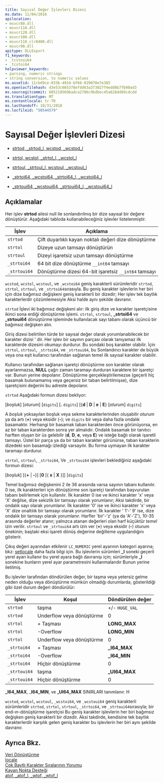 ```yaml
---
title: Sayısal Değer İşlevleri Dizesi
ms.date: 11/04/2016
apilocation:
- msvcr80.dll
- msvcr110.dll
- msvcr120.dll
- msvcr100.dll
- msvcr110_clr0400.dll
- msvcr90.dll
apitype: DLLExport
f1_keywords:
- _tcstoui64
- _tcstoi64
helpviewer_keywords:
- parsing, numeric strings
- string conversion, to numeric values
ms.assetid: 11cbd9ce-033b-4914-bf66-029070e7e385
ms.openlocfilehash: d3e53c665378efdd63a373027f4edd6b7fb90ad3
ms.sourcegitcommit: 6052185696adca270bc9bdbec45a626dd89cdcdd
ms.translationtype: MT
ms.contentlocale: tr-TR
ms.lasthandoff: 10/31/2018
ms.locfileid: "50544579"
---
```

# <a name="string-to-numeric-value-functions"></a>Sayısal Değer İşlevleri Dizesi

- [strtod, _strtod_l, wcstod, _wcstod_l](../c-runtime-library/reference/strtod-strtod-l-wcstod-wcstod-l.md)

- [strtol, wcstol, _strtol_l, _wcstol_l](../c-runtime-library/reference/strtol-wcstol-strtol-l-wcstol-l.md)

- [strtoul, _strtoul_l, wcstoul, _wcstoul_l](../c-runtime-library/reference/strtoul-strtoul-l-wcstoul-wcstoul-l.md)

- [_strtoi64, _wcstoi64, _strtoi64_l, _wcstoi64_l](../c-runtime-library/reference/strtoi64-wcstoi64-strtoi64-l-wcstoi64-l.md)

- [_strtoui64, _wcstoui64, _strtoui64_l, _wcstoui64_l](../c-runtime-library/reference/strtoui64-wcstoui64-strtoui64-l-wcstoui64-l.md)

## <a name="remarks"></a>Açıklamalar

Her işlev **strtod** ailesi null ile sonlandırılmış bir dize sayısal bir değere dönüştürür. Aşağıdaki tabloda kullanabileceğiniz işlevler listelenmiştir.

|İşlev|Açıklama|
|--------------|-----------------|
|`strtod`|Çift duyarlıklı kayan noktalı değeri dize dönüştürme|
|`strtol`|Dizeye uzun tamsayı dönüştürün|
|`strtoul`|Dizeyi işaretsiz uzun tamsayı dönüştürme|
|`_strtoi64`|64 bit dize dönüştürme `__int64` tamsayı|
|`_strtoui64`|Dönüştürme dizesi 64-bit işaretsiz `__int64` tamsayı|

`wcstod`, `wcstol`, `wcstoul`, ve `_wcstoi64` geniş karakterli sürümleridir `strtod`, `strtol`, `strtoul`, ve `_strtoi64`sırasıyla. Bu geniş karakter işlevlerin her biri için dize bağımsız değişkeni geniş karakterli bir dizedir; Her işlev tek baytlık karakterlerdir çözümlemesiyle Aksi halde aynı şekilde davranır.

`strtod` İşlevi iki bağımsız değişkeni alır: ilk giriş dize ve karakter işaretçisine ikinci sona erdiği dönüştürme işlemi. `strtol`, `strtoul`, **_strtoi64** ve **_strtoui64** dönüştürme işleminde kullanılacak sayı tabanı olarak üçüncü bir bağımsız değişken alın.

Giriş dizesi belirtilen türde bir sayısal değer olarak yorumlanabilecek bir karakter dizisi ' dir. Her işlev bir sayının parçası olarak tanıyamaz ilk karakterde dizesini okumayı durdurur. Bu sondaki boş karakter olabilir. İçin `strtol`, `strtoul`, `_strtoi64`, ve `_strtoui64`, bu Sonlandırıcı karakter de büyük veya ona eşit kullanıcı tarafından sağlanan temel ilk sayısal karakter olabilir.

Kullanıcı tarafından sağlanan işaretçi dönüştürme son karakter olarak ayarlanmazsa, **NULL** çağrı zaman taramayı durduran karaktere bir işaretçi var. Bunun yerine depolanır. Dönüştürme gerçekleştirilemezse (geçerli hiç basamak bulunamamış veya geçersiz bir taban belirtilmişse), dize işaretçisini değerini bu adreste depolanır.

`strtod` Aşağıdaki formun dizesi bekliyor:

[*boşluk*] [*oturum*] [`digits`] [**.** `digits`] [{**d** &#124; **D** &#124; **e** &#124; **E**} [*oturum*] `digits`]

A *boşluk* yoksayılan boşluk veya sekme karakterlerinden oluşabilir *oturum* ya da artı (**+**) veya eksidir (**-**); ve `digits` bir veya daha fazla ondalık basamaktır. Herhangi bir basamak taban karakterden önce görünüyorsa, en az bir taban karakterden sonra yer almalıdır. Ondalık basamak bir tanıtıcı harften oluşan bir üs gelebilir (**d**, **D**, **e**, veya **E**) ve isteğe bağlı olarak işaretli tamsayı. Üstel bir parça ya da bir taban karakter görünürse, taban karakterin dizedeki son basamağı izlediği varsayılır. Bu forma uymayan ilk karakter taramayı durdurur.

`strtol`, `strtoul`, `_strtoi64`, Ve `_strtoui64` işlevleri beklediğiniz aşağıdaki formun dizesi:

[*boşluk*] [{**+** &#124; **-**}] [**0** [{ **x** &#124; **X** }]] [`digits`]

Temel bağımsız değişkenini 2 ile 36 arasında varsa sayının tabanı kullanılır. 0 ise, ilk karakterleri için dönüştürme son işaretçi tarafından başvurulan tabanı belirlemek için kullanılır. İlk karakter 0 ise ve ikinci karakter 'x' veya 'X' değilse, dize sekizlik bir tamsayı olarak yorumlanır; Aksi takdirde, bir ondalık sayı olarak yorumlanır. İlk karakter '0' ise ve ikinci karakter 'x' veya 'X' dize onaltılık bir tamsayı olarak yorumlanır. İlk karakter ' 1'-' 9' ise, dize ondalık bir tamsayı olarak yorumlanır. Harfler 'bir'-'z' (ya da 'A'-'Z'), 10-35 arasında değerler atanır; yalnızca atanan değerleri olan harf küçüktür *temel* izin verilir. `strtoul` ve `_strtoui64` artı izin ver (**+**) veya eksidir (**-**) oturum önekinin; baştaki eksi işareti dönüş değerine değilleme uygulandığını gösterir.

Çıkış değeri ayarından etkilenir `LC_NUMERIC` yerel ayarının kategori ayarına; bkz: [setlocale](../c-runtime-library/reference/setlocale-wsetlocale.md) daha fazla bilgi için. Bu işlevlerin sürümleri **_l** soneki geçerli yerel ayarı kullanır bu yerel ayara bağlı davranışı için; sürümleriyle **_l** sonekine bunların yerel ayar parametresini kullanmalarıdır Bunun yerine iletilmiş.

Bu işlevler tarafından döndürülen değer, bir taşma veya yetersiz gelme neden olduğu veya dönüştürme mümkün olmadığı durumlarda, gösterildiği gibi özel durum değeri döndürülür:

|İşlev|Koşul|Döndürülen değer|
|--------------|---------------|--------------------|
|`strtod`|taşma|+/- `HUGE_VAL`|
|`strtod`|Underflow veya dönüştürme|0|
|`strtol`|+ Taşması|**LONG_MAX**|
|`strtol`|-Overflow|**LONG_MIN**|
|`strtol`|Underflow veya dönüştürme|0|
|`_strtoi64`|+ Taşması|**_I64_MAX**|
|`_strtoi64`|-Overflow|**_I64_MIN**|
|`_strtoi64`|Hiçbir dönüştürme|0|
|`_strtoui64`|taşma|**_UI64_MAX**|
|`_strtoui64`|Hiçbir dönüştürme|0|

**_I64_MAX**, _**I64_MIN**, ve **_UI64_MAX** SINIRLARI tanımlanır. H

`wcstod`, `wcstol`, `wcstoul`, `_wcstoi64`, ve `_wcstoui64` geniş karakterli sürümleridir `strtod`, `strtol`, `strtoul`, `_strtoi64`, ve `_strtoui64`sırasıyla; bir end-ın-dönüştürme işaretçisi Bu geniş karakter işlevlerin her biri bağımsız değişken geniş karakterli bir dizedir. Aksi takdirde, kendisine tek baytlık karakterlerdir karşılık gelen geniş karakter bu işlevlerin her biri aynı şekilde davranır.

## <a name="see-also"></a>Ayrıca Bkz.

[Veri Dönüştürme](../c-runtime-library/data-conversion.md)<br/>
[locale](../c-runtime-library/locale.md)<br/>
[Çok Baytlı Karakter Sıralarının Yorumu](../c-runtime-library/interpretation-of-multibyte-character-sequences.md)<br/>
[Kayan Nokta Desteği](../c-runtime-library/floating-point-support.md)<br/>
[atof, _atof_l, _wtof, _wtof_l](../c-runtime-library/reference/atof-atof-l-wtof-wtof-l.md)